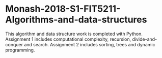 # Monash-2018-S1-FIT5211-Algorithms-and-data-structures
This algorithm and data structure work is completed with Python.
Assignment 1 includes computational complexity, recursion, divide-and-conquer and search.
Assignment 2 includes sorting, trees and dynamic programming.
